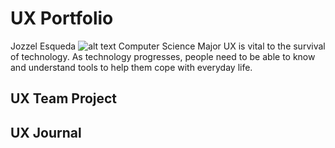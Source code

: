 # UX Portfolio
Jozzel Esqueda
![alt text]()
Computer Science Major
UX is vital to the survival of technology. As technology progresses, people need to be able to know and understand tools to help them cope with everyday life. 

## UX Team Project


## UX Journal

